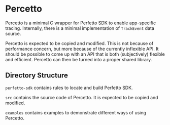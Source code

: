 # Percetto

Percetto is a minimal C wrapper for Perfetto SDK to enable app-specific
tracing.  Internally, there is a minimal implementation of `TrackEvent` data
source.

Percetto is expected to be copied and modified.  This is not because of
performance concern, but more because of the currently inflexible API.  It
should be possible to come up with an API that is both (subjectively) flexible
and efficient.  Percetto can then be turned into a proper shared library.

## Directory Structure

`perfetto-sdk` contains rules to locate and build Perfetto SDK.

`src` contains the source code of Percetto.  It is expected to be copied and
modified.

`examples` contains examples to demonstrate different ways of using Percetto.
